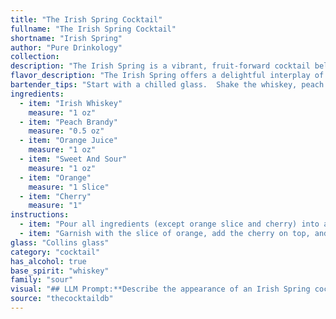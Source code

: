 ```yaml
---
title: "The Irish Spring Cocktail"
fullname: "The Irish Spring Cocktail"
shortname: "Irish Spring"
author: "Pure Drinkology"
collection:
description: "The Irish Spring is a vibrant, fruit-forward cocktail belonging to the Sour family, likely a modern creation inspired by classic whiskey sours. Its blend of Irish whiskey, peach brandy, and citrus juices creates a refreshing and balanced flavor profile. "
flavor_description: "The Irish Spring offers a delightful interplay of flavors. The Irish whiskey provides a warm, smoky base, while the peach brandy contributes a sweet, fruity complexity. The orange juice adds a refreshing citrus tang, balanced by the tartness of the sweet and sour mix.  A final touch of orange and cherry  rounds out the experience with a touch of sweetness and bright acidity. It's a balanced and invigorating cocktail, perfect for a sunny afternoon or a cozy evening. "
bartender_tips: "Start with a chilled glass.  Shake the whiskey, peach brandy, orange juice, and sweet & sour vigorously with ice.  Double strain into the glass to ensure a smooth texture.  Garnish with a bright orange slice and a maraschino cherry.  Adjust sweetness to taste by adding more sweet & sour or a splash of simple syrup.  "
ingredients:
  - item: "Irish Whiskey"
    measure: "1 oz"
  - item: "Peach Brandy"
    measure: "0.5 oz"
  - item: "Orange Juice"
    measure: "1 oz"
  - item: "Sweet And Sour"
    measure: "1 oz"
  - item: "Orange"
    measure: "1 Slice"
  - item: "Cherry"
    measure: "1"
instructions:
  - item: "Pour all ingredients (except orange slice and cherry) into a collins glass over ice cubes."
  - item: "Garnish with the slice of orange, add the cherry on top, and serve."
glass: "Collins glass"
category: "cocktail"
has_alcohol: true
base_spirit: "whiskey"
family: "sour"
visual: "## LLM Prompt:**Describe the appearance of an Irish Spring cocktail. This drink is made with Irish whiskey, peach brandy, orange juice, sweet and sour mix, an orange slice, and a maraschino cherry.****Focus on:*** **Color:** What is the overall color of the drink? Is it vibrant, muted, or something in between? * **Clarity:** Is the drink clear, cloudy, or layered? * **Texture:** Does the drink have any visible foam, bubbles, or ice?* **Garnish:** Describe the orange slice and cherry in detail. What are their sizes and positions?* **Overall impression:** How would you describe the overall visual appeal of the cocktail? Is it elegant, festive, refreshing, or something else? **Example:**The Irish Spring is a vibrant orange cocktail with a light cloud of foam resting atop. The color is reminiscent of a summer sunset, with a hint of golden amber peeking through the frothy top.  A thick orange slice, with its peel curled inwards, rests on the edge of the glass, while a plump maraschino cherry clings to the rim, its red hue a delightful contrast to the orange. "
source: "thecocktaildb"
---
```


